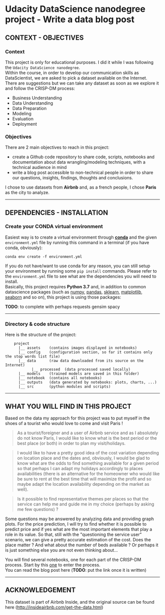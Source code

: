 # Udacity DataScience nanodegree project - Write a data blog post
## CONTEXT - OBJECTIVES
### Context
This project is only for educational purposes. I did it while I was following the `Udacity DataScience nanodegree`.  
Within the course, in order to develop our communication skills as DataScientist, we are asked to pick a dataset
available on the Internet. There are suggestions but we can take any dataset as soon as we explore it and follow the 
CRISP-DM process:
* Business Understanding
* Data Understanding
* Data Preparation
* Modeling
* Evaluation
* Deployment

### Objectives
There are 2 main objectives to reach in this project:
* create a Github code repository to share code, scripts, notebooks and documentation about data wrangling/modeling
 techniques, with a technical audience in mind
* write a blog post accessible to non-technical people in order to share our questions, insights, findings, thoughts
 and conclusions.

I chose to use datasets from **Airbnb** and, as a french people, I chose **Paris** as the city to analyze.

---
## DEPENDENCIES - INSTALLATION
### Create your CONDA virtual environment
Easiest way is to create a virtual environment through **[conda](https://docs.conda.io/en/latest/)**
and the given `environment.yml` file by running this command in a terminal (if you have conda, obviously):
```
conda env create -f environment.yml
```

If you do not have/want to use conda for any reason, you can still setup your environment by running some `pip install`
commands. Please refer to the `environment.yml` file to see what are the dependencies you will need to install.  
Basically, this project requires **Python 3.7** and, in addition to common datascience packages (such as 
[numpy](https://www.numpy.org/), [pandas](https://pandas.pydata.org/), 
[sklearn](https://scikit-learn.org/stable/), [matplotlib](https://matplotlib.org/), 
[seaborn](https://seaborn.pydata.org/) and so on), this project is using those packages:

**TODO**: to complete with perhaps 
requests
gensim
spacy

---
### Directory & code structure
Here is the structure of the project:
```
    project
      |__ assets    (contains images displayed in notebooks)
      |__ config    (configuration section, so far it contains only the stop words list file)
      |__ data      (raw data downloaded from its source on the Internet)
            |__ processed  (data processed saved locally)
      |__ models    (trained models are saved in this folder)
      |__ notebook  (contains all notebooks)
      |__ outputs   (data generated by notebooks: plots, charts, ...)
      |__ src       (python modules and scripts)
```

---
## WHAT YOU WILL FIND IN THIS PROJECT
Based on the data my approach for this project was to put myself in the shoes of a tourist who would love to come and visit Paris !

> As a tourist/foreigner and a user of Airbnb service and as I absolutely do not know Paris, I would like to know what is the best period or the best place (or both) in
order to plan my visit/holidays. 

> I would like to have a pretty good idea of the cost variation depending on location place and the dates and, obviously, I would be glad to know what are the odds to find something available for a given period so that perhaps I can adapt my holidays accordingly to places availabilities
(there is an alternative for the homeowner who would like be sure to rent at the best time that will maximize the profit and so maybe adapt the location availability depending on the market as well).

> Is it possible to find representative themes per places so that the service can help me and guide me in my choice (perhaps by asking me few questions) ?

Some questions may be answered by analyzing data and providing graph plots. For the price prediction, I will try to find whether it is possible to predict price and if yes what are the most
important elements that play a role in its value. So that, still with the "questioning the service user" scenario, we can give a pretty accurate estimation of the cost.
Does the place matter ? And what about the number of beds available ? Or perhaps it is just something else you are not even thinking about...

You will find several notebooks, one for each part of the CRISP-DM process. Start by this [one](notebook/0_Summary.ipynb)
to enter the process.  
You can read the blog post here (**TODO**: put the link once it is written)

---
## ACKNOWLEDGEMENT
This dataset is part of Airbnb Inside, and the original source can be found here (http://insideairbnb.com/get-the-data.html)
